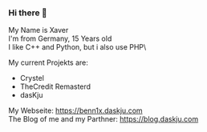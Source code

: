 ### Hi there 👋

My Name is Xaver\
I'm from Germany, 15 Years old\
I like C++ and Python, but i also use PHP\

My current Projekts are:
  - Crystel
  - TheCredit Remasterd
  - dasKju

My Webseite: https://benn1x.daskju.com \
The Blog of me and my Parthner: https://blog.daskju.com
<!--
**Benn1x/Benn1x** is a ✨ _special_ ✨ repository because its `README.md` (this file) appears on your GitHub profile.

Here are some ideas to get you started:

- 🔭 I’m currently working on ...
- 🌱 I’m currently learning ...
- 👯 I’m looking to collaborate on ...
- 🤔 I’m looking for help with ...
- 💬 Ask me about ...
- 📫 How to reach me: ...
- 😄 Pronouns: ...
- ⚡ Fun fact: ...
-->
